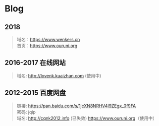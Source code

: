 # Blog


## 2018 
> 域名：<https://www.wenkers.cn>  
> 首页：<https://www.ouruni.org>

## 2016-2017 在线网站
> 域名: <http://lovenk.kuaizhan.com> (使用中)

## 2012-2015 百度网盘
> 链接: <https://pan.baidu.com/s/1jcXN8NRHV4l9ZEgx_0f9FA>   
> 密码: jqip  
> 域名: http://cqnk2012.info (已失效) <https://www.ouruni.org>（使用中）

